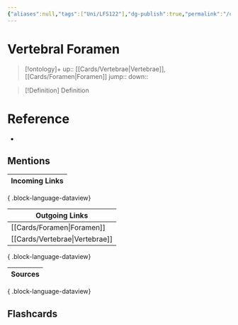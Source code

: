 ```yaml
---
{"aliases":null,"tags":["Uni/LFS122"],"dg-publish":true,"permalink":"/cards/vertebral-foramen/","dgPassFrontmatter":true}
---
```


# Vertebral Foramen

> [!ontology]+
> up:: [[Cards/Vertebrae\|Vertebrae]], [[Cards/Foramen\|Foramen]]
> jump:: 
> down:: 

> [!Definition] Definition
> 

# Reference
- 

## Mentions
| Incoming Links |
| -------------- |

{ .block-language-dataview}

| Outgoing Links                    |
| --------------------------------- |
| [[Cards/Foramen\|Foramen]]     |
| [[Cards/Vertebrae\|Vertebrae]] |

{ .block-language-dataview}

| Sources |
| ------- |

{ .block-language-dataview}

## Flashcards 

